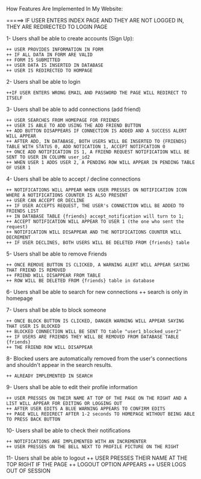 
How Features Are Implemented In My Website:


=====> IF USER ENTERS INDEX PAGE AND THEY ARE NOT LOGGED IN, THEY ARE REDIRECTED TO LOGIN PAGE 


1- Users shall be able to create accounts (Sign Up):

	++ USER PROVIDES INFORMATION IN FORM
	++ IF ALL DATA IN FORM ARE VALID
	++ FORM IS SUBMITTED
	++ USER DATA IS INSERTED IN DATABASE
	++ USER IS REDIRECTED TO HOMPAGE
	
	
2- Users shall be able to login

	++IF USER ENTERS WRONG EMAIL AND PASSWORD THE PAGE WILL REDIRECT TO ITSELF
	
	
3- Users shall be able to add connections (add friend)

	++ USER SEARCHES FROM HOMEPAGE FOR FRIENDS
	++ USER IS ABLE TO ADD USING THE ADD FRIEND BUTTON
	++ ADD BUTTON DISAPPEARS IF CONNECTION IS ADDED AND A SUCCESS ALERT WILL APPEAR
	++ AFTER ADD, IN DATABASE, BOTH USERS WILL BE INSERTED TO {FRIENDS} TABLE WITH STATUS 0, ADD NOTICATION 1, ACCEPT NOTIFCATION 0
	++ ONCE ADD NOTIFICATION IS 1, A FRIEND REQUEST NOTIFICATION WILL BE SENT TO USER IN COLUMN user_id2
	++ WHEN USER 1 ADDS USER 2, A PENDING ROW WILL APPEAR IN PENDING TABLE OF USER 1
	
	
4- Users shall be able to accept / decline connections

	++ NOTIFICATIONS WILL APPEAR WHEN USER PRESSES ON NOTIFICATION ICON WHERE A NOTIFICATIONS COUNTER IS ALSO PRESENT
	++ USER CAN ACCEPT OR DECLINE
	++ IF USER ACCEPTS REQUEST, THE USER's CONNECTION WILL BE ADDED TO FRIENDS LIST
	++ IN DATABASE TABLE {friends} accept_notification will turn to 1;
	++ ACCEPT NOTIFICATION WILL APPEAR TO USER 1 (the one who sent the request)
	++ NOTIFICATION WILL DISAPPEAR AND THE NOTIFICATIONS COUNTER WILL DECREMENT
	++ IF USER DECLINES, BOTH USERS WILL BE DELETED FROM {friends} table
	
	
5- Users shall be able to remove Friends

	++ ONCE REMOVE BUTTON IS CLICKED, A WARNING ALERT WILL APPEAR SAYING THAT FRIEND IS REMOVED
	++ FRIEND WILL DISAPPEAR FROM TABLE
	++ ROW WILL BE DELETED FROM {friends} table in database
	
6- Users shall be able to search for new connections
	++ search is only in homepage
	
	
7- Users shall be able to block someone

	++ ONCE BLOCK BUTTON IS CLICKED, DANGER WARNING WILL APPEAR SAYING THAT USER IS BLOCKED
	++ BLOCKED CONNECTION WILL BE SENT TO table "user1_blocked_user2"
	++ IF USERS ARE FRIENDS THEY WILL BE REMOVED FROM DATABASE TABLE {friends}
	++ THE FRIEND ROW WILL DISAPPEAR


8- Blocked users are automatically removed from the user's connections and shouldn't appear in the search results.

	++ ALREADY IMPLEMENTED IN SEARCH
	
	
9- Users shall be able to edit their profile information

	++ USER PRESSES ON THEIR NAME AT TOP OF THE PAGE ON THE RIGHT AND A LIST WILL APPEAR FOR EDITING OR LOGGING OUT
	++ AFTER USER EDITS A BLUE WARNING APPEARS TO CONFIRM EDITS
	++ PAGE WILL REDIRECT AFTER 1-2 seconds TO HOMEPAGE WITHOUT BEING ABLE TO PRESS BACK BUTTON 
	
	
10- Users shall be able to check their notifications

	++ NOTIFICATIONS ARE IMPLEMENTED WITH AN INCREMENTER
	++ USER PRESSES ON THE BELL NEXT TO PROFILE PICTURE ON THE RIGHT
	
11- Users shall be able to logout
	++ USER PRESSES THEIR NAME AT THE TOP RIGHT IF THE PAGE
	++ LOGOUT OPTION APPEARS
	++ USER LOGS OUT OF SESSION
	